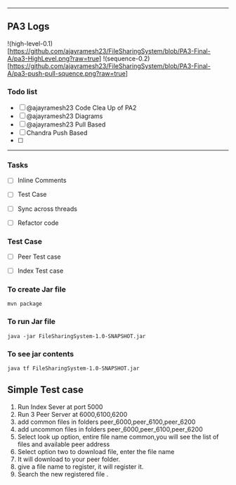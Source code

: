 
----
## PA3 Logs


!(high-level-0.1)[https://github.com/ajayramesh23/FileSharingSystem/blob/PA3-Final-A/pa3-HighLevel.png?raw=true]
!(sequence-0.2) [https://github.com/ajayramesh23/FileSharingSystem/blob/PA3-Final-A/pa3-push-pull-squence.png?raw=true]


### Todo list
- [ ] @ajayramesh23 Code Clea Up of PA2
- [ ] @ajayramesh23 Diagrams
- [ ] @ajayramesh23 Pull Based
- [ ] Chandra Push Based
- [ ]
---



### Tasks

- [ ] Inline Comments
- [ ] Test Case
- [ ] Sync across threads
- [ ] Refactor code


### Test Case

- [ ] Peer Test case
- [ ] Index Test case


### To create Jar file
```
mvn package
```


### To run Jar file
```
java -jar FileSharingSystem-1.0-SNAPSHOT.jar
```




### To see jar contents
```
java tf FileSharingSystem-1.0-SNAPSHOT.jar

```

## Simple Test case

1. Run Index Sever at port 5000
2. Run 3 Peer Server at 6000,6100,6200
3. add common files in folders peer_6000,peer_6100,peer_6200
4. add uncommon files in folders peer_6000,peer_6100,peer_6200
5. Select look up option, entire file name common,you will see the list of files and available peer address
6. Select option two to download file, enter the file name
7. It will download to your peer folder.
8. give a file name to register, it will register it.
9. Search the new registered file .
